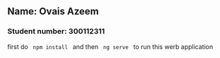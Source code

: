 ## Name: Ovais Azeem
### Student number: 300112311

first do <code> npm install </code> and then <code> ng serve </code> 
to run this werb application
